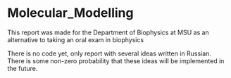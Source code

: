 # Molecular_Modelling
This report was made for the Department of Biophysics at MSU as an alternative to taking an oral exam in biophysics

There is no code yet, only report with several ideas written in Russian. There is some non-zero probability that these ideas will be implemented in the future.
